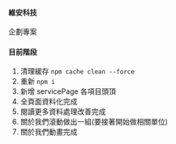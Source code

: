 #### 維安科技

企劃專案

#### 目前階段

1. 清理緩存 `npm cache clean --force`
2. 重新 `npm i`
3. 新增 servicePage 各項目頭頂
4. 全頁面資料化完成
5. 閱讀更多資料處理改善完成
6. 關於我們滾動做出一組(要接著開始做相關單位)
7. 關於我們動畫完成

